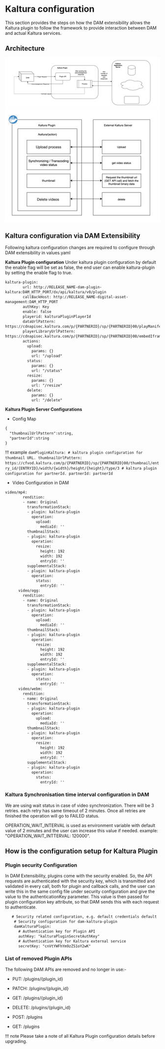 # Kaltura configuration

This section provides the steps on how the DAM extensibility allows the Kaltura plugin to follow the framework to provide interaction between DAM and actual Kaltura services.

## Architecture


![Kaltura plugin 2](../../../../images/Kaltura_configuration_Kaltura-Plugin-Design.png)
![Kaltura Plugin](../../../../images/kaltura_configuration_Kaltura-Plugin.png)



## Kaltura configuration via DAM Extensibility

Following kaltura configuration changes are required to configure through DAM extensibility in values.yaml

**Kaltura Plugin configuration**
Under kaltura plugin configuration by default the enable flag will be set as false, the end user can enable kaltura-plugin by setting the enable flag to true.

```
kaltura-plugin:
        url: http://RELEASE_NAME-dam-plugin-kaltura:DAM_HTTP_PORT/dx/api/kaltura/v0/plugin
        callBackHost: http://RELEASE_NAME-digital-asset-management:DAM_HTTP_PORT
        authKey: Key
        enable: false
        playerid: kalturaPluginPlayerId
        dataUrlPattern: https://cdnapisec.kaltura.com/p/{PARTNERID}/sp/{PARTNERID}00/playManifest/entryId/{ENTRYID}/format/url/protocol/https
        playerLibraryUrlPattern: https://cdnapisec.kaltura.com/p/{PARTNERID}/sp/{PARTNERID}00/embedIframeJs/uiconf_id/{PLAYERID}/partner_id/{PARTNERID}
        actions:
          upload:
            params: {}
            url: "/upload"
          status:
            params: {}
            url: "/status"
          resize:
            params: {}
            url: "/resize"
          delete:
            params: {}
            url: "/delete"
```

**Kaltura Plugin Server Configurations**

- Config Map
```
{
  "thumbnailUrlPattern":string,
  "partnerId":string
}
```
!!! example
    ```
    damPluginKaltura:
    # kaltura plugin configuration for thumbnail URL.
    thumbnailUrlPattern: https://cfvod.kaltura.com/p/{PARTNERID}/sp/{PARTNERID}00/thumbnail/entry_id/{ENTRYID}/width/{width}/height/{height}/type/3
    # kaltura plugin configuration for partnerId.
    partnerId: partnerId
    ```

- Video Configuration in DAM
```
video/mp4:
        rendition:
        - name: Original
          transformationStack:
          - plugin: kaltura-plugin
            operation:
              upload:
                mediaId: ''
          thumbnailStack:
          - plugin: kaltura-plugin
            operation:
              resize:
                height: 192
                width: 192
                entryId: ''
          supplementalStack:
          - plugin: kaltura-plugin
            operation:
              status:
                entryId: ''
      video/ogg:
        rendition:
        - name: Original
          transformationStack:
          - plugin: kaltura-plugin
            operation:
              upload:
                mediaId: ''
          thumbnailStack:
          - plugin: kaltura-plugin
            operation:
              resize:
                height: 192
                width: 192
                entryId: ''
          supplementalStack:
          - plugin: kaltura-plugin
            operation:
              status:
                entryId: ''
      video/webm:
        rendition:
        - name: Original
          transformationStack:
          - plugin: kaltura-plugin
            operation:
              upload:
                mediaId: ''
          thumbnailStack:
          - plugin: kaltura-plugin
            operation:
              resize:
                height: 192
                width: 192
                entryId: ''
          supplementalStack:
          - plugin: kaltura-plugin
            operation:
              status:
                entryId: ''
```

### Kaltura Synchronisation time interval configuration in DAM

We are using wait status in case of video synchronization. There will be 3 retries. each retry has same timeout of 2 minutes. Once all retries are finished the operation will go to FAILED status.

OPERATION_WAIT_INTERVAL is used as environment variable with default value of 2 minutes and the user can increase this value if needed. example: "OPERATION_WAIT_INTTERVAL: 120000".

## How is the configuration setup for Kaltura Plugin


### Plugin security Configuration
In DAM Extensibility, plugins come with the security enabled. So, the API requests are authenticated with the security key, which is transmitted and validated in every call, both for plugin and callback calls, and the user can write this in the same config file under security configuration and give the value to the authenticationKey parameter. This value is then passed for plugin configuration key attribute, so that DAM sends this with each request to authenticate.

```
   # Security related configuration, e.g. default credentials default
    # Security configuration for dam-kaltura-plugin
    damKalturaPlugin:
      # Authentication key for Plugin API
      authKey: "kalturaPluginSecretAuthKey"
      # Authentication key for Kaltura external service
      secretKey: "cnVtYWFhYm9zZS1oY2wK"
```

### List of removed Plugin APIs

The following DAM APIs are removed and no longer in use:-

- PUT: /plugins/{plugin_id} <br/>

- PATCH: /plugins/{plugin_id} <br/>

- GET: /plugins/{plugin_id} <br/>

- DELETE: /plugins/{plugin_id} <br/>

- POST: /plugins <br/>

- GET: /plugins<br/>

!!! note
    Please take a note of all Kaltura Plugin configuration details before upgrading.

<!--

## HCL Digital Experience Solution Feedback

HCL Digital Experience is interested in your experience and feedback working with HCL Digital Experience 9.5 release software. To offer comments or issues on your findings, please access the [HCL Digital Experience 9.5 Feedback Reporting application](https://www.hclleap.com/apps/secure/org/app/158bbc7c-f357-4ef0-8023-654dd90780d4/launch/index.html?form=F_Form1). -->